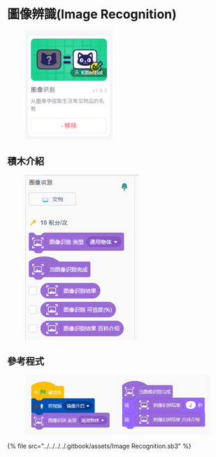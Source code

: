 # 圖像辨識(Image Recognition)

<figure><img src="../../../../.gitbook/assets/image (2) (1).png" alt=""><figcaption></figcaption></figure>

## 積木介紹

<figure><img src="../../../../.gitbook/assets/image (1) (1).png" alt=""><figcaption></figcaption></figure>

## 參考程式

<figure><img src="../../../../.gitbook/assets/image (27).png" alt=""><figcaption></figcaption></figure>

{% file src="../../../../.gitbook/assets/Image Recognition.sb3" %}

